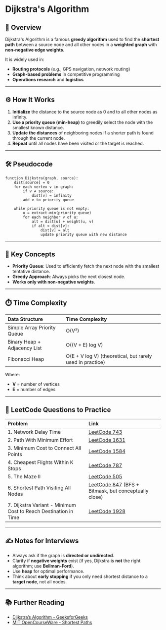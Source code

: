 # Dijkstra's Algorithm

## 📖 Overview
Dijkstra's Algorithm is a famous **greedy algorithm** used to find the **shortest path** between a source node and all other nodes in a **weighted graph** with **non-negative edge weights**.

It is widely used in:
- **Routing protocols** (e.g., GPS navigation, network routing)
- **Graph-based problems** in competitive programming
- **Operations research** and **logistics**

---

## ⚙️ How It Works
1. **Initialize** the distance to the source node as 0 and to all other nodes as infinity.
2. **Use a priority queue (min-heap)** to greedily select the node with the smallest known distance.
3. **Update the distances** of neighboring nodes if a shorter path is found through the current node.
4. **Repeat** until all nodes have been visited or the target is reached.

---

## 🛠️ Pseudocode

```plaintext
function Dijkstra(graph, source):
    dist[source] = 0
    for each vertex v in graph:
        if v ≠ source:
            dist[v] = infinity
        add v to priority queue

    while priority queue is not empty:
        u = extract-min(priority queue)
        for each neighbor v of u:
            alt = dist[u] + weight(u, v)
            if alt < dist[v]:
                dist[v] = alt
                update priority queue with new distance
```

---

## 🧠 Key Concepts
- **Priority Queue**: Used to efficiently fetch the next node with the smallest tentative distance.
- **Greedy Approach**: Always picks the next closest node.
- **Works only with non-negative weights**.

---

## ⏱️ Time Complexity
| Data Structure | Time Complexity |
| :------------- | :-------------- |
| Simple Array Priority Queue | O(V²) |
| Binary Heap + Adjacency List | O((V + E) log V) |
| Fibonacci Heap | O(E + V log V) (theoretical, but rarely used in practice) |

Where:
- **V** = number of vertices
- **E** = number of edges

---

## 🧪 LeetCode Questions to Practice

| Problem | Link |
| :------ | :--- |
| 1. Network Delay Time | [LeetCode 743](https://leetcode.com/problems/network-delay-time/) |
| 2. Path With Minimum Effort | [LeetCode 1631](https://leetcode.com/problems/path-with-minimum-effort/) |
| 3. Minimum Cost to Connect All Points | [LeetCode 1584](https://leetcode.com/problems/min-cost-to-connect-all-points/) |
| 4. Cheapest Flights Within K Stops | [LeetCode 787](https://leetcode.com/problems/cheapest-flights-within-k-stops/) |
| 5. The Maze II | [LeetCode 505](https://leetcode.com/problems/the-maze-ii/) |
| 6. Shortest Path Visiting All Nodes | [LeetCode 847](https://leetcode.com/problems/shortest-path-visiting-all-nodes/) (BFS + Bitmask, but conceptually close) |
| 7. Dijkstra Variant - Minimum Cost to Reach Destination in Time | [LeetCode 1928](https://leetcode.com/problems/minimum-cost-to-reach-destination-in-time/) |

---

## ✍️ Notes for Interviews
- Always ask if the graph is **directed or undirected**.
- Clarify if **negative weights** exist (if yes, Dijkstra is **not** the right algorithm; use **Bellman-Ford**).
- Use **heap** for optimal performance.
- Think about **early stopping** if you only need shortest distance to a **target node**, not all nodes.

---

## 📚 Further Reading
- [Dijkstra’s Algorithm - GeeksforGeeks](https://www.geeksforgeeks.org/dijkstras-shortest-path-algorithm-greedy-algo-7/)
- [MIT OpenCourseWare - Shortest Paths](https://ocw.mit.edu/courses/6-006-introduction-to-algorithms-fall-2011/resources/lecture-16-dijkstra/)

